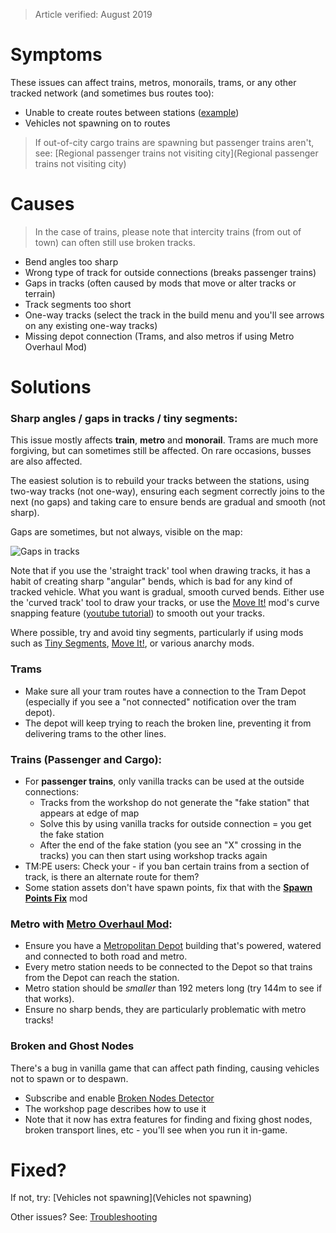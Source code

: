 > Article verified: August 2019

# Symptoms

These issues can affect trains, metros, monorails, trams, or any other tracked network (and sometimes bus routes too):

* Unable to create routes between stations ([example](https://steamcommunity.com/app/255710/discussions/0/1768134097428152371/))
* Vehicles not spawning on to routes

> If out-of-city cargo trains are spawning but passenger trains aren't, see: [Regional passenger trains not visiting city](Regional passenger trains not visiting city)

# Causes

> In the case of trains, please note that intercity trains (from out of town) can often still use broken tracks.

* Bend angles too sharp
* Wrong type of track for outside connections (breaks passenger trains)
* Gaps in tracks (often caused by mods that move or alter tracks or terrain)
* Track segments too short
* One-way tracks (select the track in the build menu and you'll see arrows on any existing one-way tracks)
* Missing depot connection (Trams, and also metros if using Metro Overhaul Mod)

# Solutions

### Sharp angles / gaps in tracks / tiny segments:

This issue mostly affects **train**, **metro** and **monorail**. Trams are much more forgiving, but can sometimes still be affected. On rare occasions, busses are also affected.

The easiest solution is to rebuild your tracks between the stations, using two-way tracks (not one-way), ensuring each segment correctly joins to the next (no gaps) and taking care to ensure bends are gradual and smooth (not sharp).

Gaps are sometimes, but not always, visible on the map:

![Gaps in tracks](https://i.imgur.com/yuqLHfi.jpg)

Note that if you use the 'straight track' tool when drawing tracks, it has a habit of creating sharp "angular" bends, which is bad for any kind of tracked vehicle. What you want is gradual, smooth curved bends. Either use the 'curved track' tool to draw your tracks, or use the [Move It!](https://steamcommunity.com/sharedfiles/filedetails/?id=1619685021) mod's curve snapping feature ([youtube tutorial](https://www.youtube.com/watch?v=pte_uz-3khg)) to smooth out your tracks.

Where possible, try and avoid tiny segments, particularly if using mods such as [Tiny Segments](https://steamcommunity.com/sharedfiles/filedetails/?id=1586027591), [Move It!](https://steamcommunity.com/sharedfiles/filedetails/?id=1619685021), or various anarchy mods.

### Trams

* Make sure all your tram routes have a connection to the Tram Depot (especially if you see a "not connected" notification over the tram depot).
* The depot will keep trying to reach the broken line, preventing it from delivering trams to the other lines.

### Trains (Passenger and Cargo):

* For **passenger trains**, only vanilla tracks can be used at the outside connections:
    * Tracks from the workshop do not generate the "fake station" that appears at edge of map
    * Solve this by using vanilla tracks for outside connection = you get the fake station
    * After the end of the fake station (you see an "X" crossing in the tracks) you can then start using workshop tracks again
* TM:PE users: Check your [](Vehicle-Restrictions.md) - if you ban certain trains from a section of track, is there an alternate route for them?
* Some station assets don't have spawn points, fix that with the [**Spawn Points Fix**](https://steamcommunity.com/sharedfiles/filedetails/?id=820157360) mod

### Metro with [Metro Overhaul Mod](https://steamcommunity.com/sharedfiles/filedetails/?id=816260433):

* Ensure you have a [Metropolitan Depot](https://steamcommunity.com/sharedfiles/filedetails/?id=816325876) building that's powered, watered and connected to both road and metro.
* Every metro station needs to be connected to the Depot so that trains from the Depot can reach the station.
* Metro station should be _smaller_ than 192 meters long (try 144m to see if that works).
* Ensure no sharp bends, they are particularly problematic with metro tracks!

### Broken and Ghost Nodes

There's a bug in vanilla game that can affect path finding, causing vehicles not to spawn or to despawn.

* Subscribe and enable [Broken Nodes Detector](https://steamcommunity.com/sharedfiles/filedetails/?id=1777173984)
* The workshop page describes how to use it
* Note that it now has extra features for finding and fixing ghost nodes, broken transport lines, etc - you'll see when you run it in-game.

# Fixed?

If not, try: [Vehicles not spawning](Vehicles not spawning)

Other issues? See: [Troubleshooting](Troubleshooting)